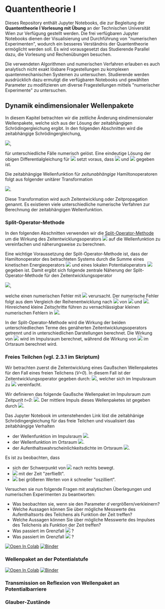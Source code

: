 # Quantentheorie I

Dieses Repository enthält Jupyter Notebooks, die zur Begleitung der
**Quantentheorie I Vorlesung mit Übung** an der Technischen Universität Wien zur Verfügung gestellt
werden. Die frei verfügbaren Jupyter Notebooks dienen der Visualisierung und Durchführung
von "numerischen Experimenten", wodurch ein besseres Verständnis
der Quantentheorie ermöglicht werden soll. Es wird vorausgesetzt das Studierende Parallel dazu,
die Vorlesung und Rechenübungen besuchen.

Die verwendeten Algorithmen und numerischen Verfahren erlauben es auch analytisch nicht exakt lösbare
Fragestellungen zu komplexen quantenmechanischen Systemen zu untersuchen.
Studierende werden ausdrücklich dazu ermutigt die verfügbaren Notebooks und gewählten Parameter
zu modifizieren um diverse Fragestellungen mittels "numerischer Experimente" zu untersuchen. 

## Dynamik eindimensionaler Wellenpakete

In diesem Kapitel betrachten wir die zeitliche Änderung eindimensionaler Wellenpakete,
welche sich aus der Lösung der zeitabhängigen Schrödingergleichung ergibt.
In den folgenden Abschnitten wird die zeitabhängige Schrödingergleichung,

<img src="https://render.githubusercontent.com/render/math?math=i\hbar \frac{\partial}{\partial t} \Psi(x,t)=\hat{H} \Psi(x,t)">,

für unterschiedliche Fälle numerisch gelöst. Eine eindeutige Lösung der obigen Differentialgleichung für
<img src="https://render.githubusercontent.com/render/math?math=t \ge t_0">
setzt voraus, dass
<img src="https://render.githubusercontent.com/render/math?math=\hat{H}"> und
<img src="https://render.githubusercontent.com/render/math?math=\Psi(x,t_0)"> gegeben ist.

Die zeitabhängige Wellenfunktion für *zeitunabhängige* Hamiltonoperatoren folgt aus
folgender unitärer Transformation

<img src="https://render.githubusercontent.com/render/math?math=\Psi(x,t)= e^{-\frac{i}{\hbar}\hat{H}(t-t_0)} \Psi(x,t_0)">.

Diese Transformation wird auch Zeitentwicklung oder Zeitpropagation genannt.
Es existieren viele unterschiedliche numerische Verfahren zur Berechnung
der zeitabhängigen Wellenfunktion.

### Split-Operator-Methode

In den folgenden Abschnitten verwenden wir die
[Split-Operator-Methode](https://de.wikipedia.org/wiki/Split-Operator-Methode) um die Wirkung des
Zeitentwicklungsoperators <img src="https://render.githubusercontent.com/render/math?math=e^{-\frac{i}{\hbar} \hat{H}(t-t_0)}">
auf die Wellenfunktion zu vereinfachen und näherungsweise zu berechnen.

Eine wichtige Voraussetzung der Split-Operator-Methode ist, dass der Hamiltonoperator des
betrachteten Systems durch die Summe eines kinetischen Energieoperators
<img src="https://render.githubusercontent.com/render/math?math=\hat{T}=-\frac{\hbar^2}{2 m}\Delta">
und eines lokalen Potentialoperators
<img src="https://render.githubusercontent.com/render/math?math=\hat{V}=V(x)">
gegeben ist.
Damit ergibt sich folgende zentrale Näherung der Split-Operator-Methode für den Zeitentwicklungsoperator

<img src="https://render.githubusercontent.com/render/math?math=e^{-\frac{i}{\hbar} \hat{H}\Delta t} \approx e^{-\frac{i}{\hbar} \frac{\hat{T}}{2}\Delta t}  e^{-\frac{i}{\hbar} \hat{V} \Delta t} e^{-\frac{i}{\hbar} \frac{\hat{T}}{2}\Delta t} ">,

welche einen numerischen Fehler mit
<img src="https://render.githubusercontent.com/render/math?math=\mathcal{O}(\Delta t)^3">
verursacht. Der numerische Fehler folgt aus dem Vergleich der Reihenentwicklung nach
<img src="https://render.githubusercontent.com/render/math?math=\Delta t">
von
<img src="https://render.githubusercontent.com/render/math?math=e^{-\frac{i}{\hbar} \hat{H}\Delta t}">
und 
<img src="https://render.githubusercontent.com/render/math?math=e^{-\frac{i}{\hbar} \frac{\hat{T}}{2}\Delta t}  e^{-\frac{i}{\hbar} \hat{V} \Delta t} e^{-\frac{i}{\hbar} \frac{\hat{T}}{2}\Delta t} ">.
Hinreichend kleine Zeitschritte führen zu vernachlässigbar kleinen numerischen
Fehlern in  <img src="https://render.githubusercontent.com/render/math?math=\Psi(x,t)">.

In der Split-Operator-Methode wird die Wirkung der beiden unterschiedliechen Terme des
genäherten Zeitentwicklungsoperators getrennt und in unterschiedlichen Darstellungen
berechnet.
Die Wirkung von 
<img src="https://render.githubusercontent.com/render/math?math=e^{-\frac{i}{\hbar}\frac{\hat{T}}{2}\Delta t}">
wird im Impulsraum berechnet, während die Wirkung von
<img src="https://render.githubusercontent.com/render/math?math=e^{-\frac{i}{\hbar} \hat{V} \Delta t}">
im Ortsraum berechnet wird.

### Freies Teilchen (vgl. 2.3.1 im Skriptum)

Wir betrachten zuerst die Zeitentwicklung eines Gaußschen Wellenpaketes für den Fall
eines freien Teilchens (*V=0*).
In diesem Fall ist der Zeitentwicklungsoperator gegeben durch:
<img src="https://render.githubusercontent.com/render/math?math=e^{-\frac{i}{\hbar}\hat{T}(t-t_0)}">,
welcher sich im Impulsraum zu
<img src="https://render.githubusercontent.com/render/math?math=e^{-\frac{i}{\hbar}\frac{\hbar^2 k^2}{2 m}\Delta t}">
vereinfacht.

Wir definieren das folgende Gaußsche Wellenpaket im Impulsraum zum Zeitpunlt *t=0*:
<img src="https://render.githubusercontent.com/render/math?math=\tilde{\Psi}(k)= e^{-(k-k_0)^2/d^2}">.
Der mittlere Impuls dieses Wellenpaketes ist gegeben durch
<img src="https://render.githubusercontent.com/render/math?math=\hbar k_0">.

Das Jupyter Notebook im untenstehenden Link löst die zeitabhänige Schrödingergleichung für das freie
Teilchen und visualisiert das zeitabhängige Verhalten
- der Wellenfunktion im Impulsraum <img src="https://render.githubusercontent.com/render/math?math=\tilde{\Psi}(k,t)">.
- der Wellenfunktion im Ortsraum <img src="https://render.githubusercontent.com/render/math?math={\Psi}(r,t)">.
- der Aufenthaltswahrscheinlichkeitsdichte im Ortsraum <img src="https://render.githubusercontent.com/render/math?math=|{\Psi}(r,t)|^2">.

Es ist zu beobachten, dass
- sich der Schwerpunkt von <img src="https://render.githubusercontent.com/render/math?math=|{\Psi}(r,t)|^2"> nach rechts bewegt. 
- <img src="https://render.githubusercontent.com/render/math?math=|{\Psi}(r,t)|^2"> mit der Zeit "zerfließt".
- <img src="https://render.githubusercontent.com/render/math?math={\tilde{\Psi}}(k,t)"> bei größeren Werten von *k* schneller "oszilliert".

Versuchen sie nun folgende Fragen mit analytischen Überlegungen und numerischen Experimenten zu beantworten:
- Was beobachten sie, wenn sie den Parameter *d* vergrößern/verkleinern?
- Welche Aussagen können Sie über mögliche Messwerte des Aufenthaltsorts des Teilchens als Funktion der Zeit treffen?
- Welche Aussagen können Sie über mögliche Messwerte des Impulses des Teilchenis als Funktion der Zeit treffen?
- Was passiert im Grenzfall <img src="https://render.githubusercontent.com/render/math?math=d \rightarrow 0"> ?
- Was passiert im Grenzfall <img src="https://render.githubusercontent.com/render/math?math=d \rightarrow \infty"> ?

[![Open In Colab](https://colab.research.google.com/assets/colab-badge.svg)](https://colab.research.google.com/github/andreasgrueneis/QuantumTheory-1_Notebooks/blob/main/TD-Free-Schroedinger.ipynb)
[![Binder](https://mybinder.org/badge_logo.svg)](https://mybinder.org/v2/gh/andreasgrueneis/QuantumTheory-1_Notebooks/HEAD?labpath=TD-Free-Schroedinger.ipynb)


### Wellenpaket an der Potentialstufe

[![Open In Colab](https://colab.research.google.com/assets/colab-badge.svg)](https://colab.research.google.com/github/andreasgrueneis/QuantumTheory-1_Notebooks/blob/main/TD-Schroedinger.ipynb)
[![Binder](https://mybinder.org/badge_logo.svg)](https://mybinder.org/v2/gh/andreasgrueneis/QuantumTheory-1_Notebooks/HEAD?labpath=TD-Schroedinger.ipynb)


### Transmission on Reflexion von Wellenpaket an Potentialbarriere


### Glauber-Zustände
